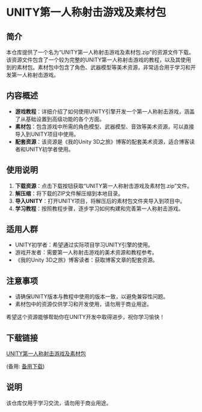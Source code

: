 # UNITY第一人称射击游戏及素材包

## 简介

本仓库提供了一个名为“UNITY第一人称射击游戏及素材包.zip”的资源文件下载。该资源文件包含了一个较为完整的UNITY第一人称射击游戏的教程，以及其使用到的素材包。素材包中包含了角色、武器模型等美术资源，非常适合用于学习和开发第一人称射击游戏。

## 内容概述

- **游戏教程**：详细介绍了如何使用UNITY引擎开发一个第一人称射击游戏，涵盖了从基础设置到高级功能的各个方面。
- **素材包**：包含游戏中所需的角色模型、武器模型、音效等美术资源，可以直接导入到UNITY项目中使用。
- **配套资源**：该资源是《我的Unity 3D之旅》博客的配套美术资源，适合博客读者和UNITY初学者使用。

## 使用说明

1. **下载资源**：点击下载按钮获取“UNITY第一人称射击游戏及素材包.zip”文件。
2. **解压缩**：将下载的ZIP文件解压缩到本地目录。
3. **导入UNITY**：打开UNITY项目，将解压后的素材包文件夹导入到项目中。
4. **学习教程**：按照教程步骤，逐步学习如何构建和完善第一人称射击游戏。

## 适用人群

- UNITY初学者：希望通过实际项目学习UNITY引擎的使用。
- 游戏开发者：需要第一人称射击游戏的美术资源和教程参考。
- 《我的Unity 3D之旅》博客读者：获取博客文章的配套资源。

## 注意事项

- 请确保UNITY版本与教程中使用的版本一致，以避免兼容性问题。
- 素材包中的资源仅供学习和开发使用，请勿用于商业用途。

希望这个资源能够帮助你在UNITY开发中取得进步，祝你学习愉快！

## 下载链接
[UNITY第一人称射击游戏及素材包](https://pan.quark.cn/s/68eb51db0b8e) 

(备用: [备用下载](https://pan.baidu.com/s/1e4ORHr6jveawbN9bVpKtIg?pwd=1234))

## 说明

该仓库仅用于学习交流，请勿用于商业用途。

